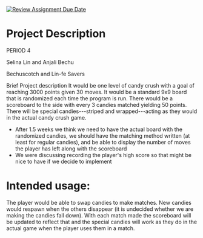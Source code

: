 [![Review Assignment Due Date](https://classroom.github.com/assets/deadline-readme-button-22041afd0340ce965d47ae6ef1cefeee28c7c493a6346c4f15d667ab976d596c.svg)](https://classroom.github.com/a/YxXKqIeT)
# Project Description

PERIOD 4

Selina Lin and Anjali Bechu

Bechuscotch and Lin-fe Savers

Brief Project description 
It would be one level of candy crush with a goal of reaching 3000 points given 30 moves. It would be a standard 9x9 board that is randomized each time the program is run. There would be a scoreboard to the side with every 3 candies matched yielding 50 points. There will be special candies---striped and wrapped---acting as they would in the actual candy crush game.
- After 1.5 weeks we think we need to have the actual board with the randomized candies, we should have the matching method written (at least for regular candies), and be able to display the number of moves the player has left along with the scoreboard
- We were discussing recording the player's high score so that might be nice to have if we decide to implement


# Intended usage:

The player would be able to swap candies to make matches. New candies would respawn when the others disappear (it is undecided whether we are making the candies fall down). With each match made the scoreboard will be updated to reflect that and the special candies will work as they do in the actual game when the player uses them in a match.
